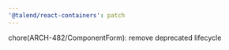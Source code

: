 ```yaml
---
'@talend/react-containers': patch
---
```


chore(ARCH-482/ComponentForm): remove deprecated lifecycle
